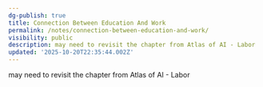 ```yaml
---
dg-publish: true
title: Connection Between Education And Work
permalink: /notes/connection-between-education-and-work/
visibility: public
description: may need to revisit the chapter from Atlas of AI - Labor
updated: '2025-10-20T22:35:44.002Z'
---
```

may need to revisit the chapter from Atlas of AI - Labor

